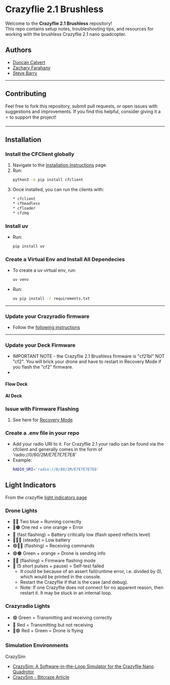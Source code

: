 # Crazyflie 2.1 Brushless

Welcome to the **Crazyflie 2.1 Brushless** repository!  
This repo contains setup notes, troubleshooting tips, and resources for working with the brushless Crazyflie 2.1 nano quadcopter.  


## Authors
* [Duncan Calvert](https://github.com/duncancalvert)
* [Zachary Farahany](https://github.com/zachfara)
* [Steve Barry](https://github.com/steviebuchicago)

---


## Contributing
Feel free to fork this repository, submit pull requests, or open issues with suggestions and improvements. If you find this helpful, consider giving it a ⭐ to support the project!

---

## Installation

### Install the CFClient globally
1. Navigate to the [Installation Instructions](https://www.bitcraze.io/documentation/repository/crazyflie-clients-python/master/installation/install/) page.  
2. Run:
   ```bash
   python3 -m pip install cfclient
3. Once installed, you can run the clients with:
   ```bash
   * cfclient
   * cfheadless
   * cfloader
   * cfzmq

### Install uv
* Run:
   ```bash
   pip install uv

### Create a Virtual Env and Install All Dependecies
* To create a uv virtual env, run: 
   ```bash
   uv venv

* Run:
   ```bash
   uv pip install -r requirements.txt

---

### Update your Crazyradio firmware
* Follow the [following instructions](https://www.bitcraze.io/documentation/tutorials/getting-started-with-crazyradio-2-0/)

---

### Update your Deck Firmware
* IMPORTANT NOTE - the Crazyflie 2.1 Brushless firmware is "cf21bl" NOT "cf2". You will brick your drone and have to restart in Recovery Mode if you flash the "cf2" firmware.
* 
#### Flow Deck

#### AI Deck

#### 

### Issue with Firmware Flashing
1. See here for [Recovery Mode](https://www.bitcraze.io/documentation/repository/crazyflie-clients-python/master/userguides/recovery-mode/)


### Create a .env file in your repo
* Add your radio URI to it. For Crazyflie 2.1 your radio can be found via the cfclient and generally comes in the form of 'radio://0/80/2M/E7E7E7E7E8'
* Example:
   ```bash
   RADIO_URI='radio://0/80/2M/E7E7E7E7E8'


## Light Indicators
From the crazyflie [light indicators page](https://crazyflie-docs.readthedocs.io/en/latest/getting_started/light_indicators.html)

### Drone Lights
* 🔵🔵 Two blue = Running correctly
* 🔴🟠 One red + one orange = Error
* 🔴 (fast flashing) = Battery critically low (flash speed reflects level)
* 🔴🔵🔵 (steady) = Low battery
* 🟢🔵🔵 (flashing) = Receiving commands
* 🟢🟠 Green + orange = Drone is sending info
* 🔵🔵 (flashing) = Firmware flashing mode
* 🔴 (5 short pulses + pause) = Self-test failed
   * It could be because of an assert fail(runtime error, i.e. divided by 0), which would be printed in the console. 
   * Restart the Crazyflie if that is the case (and debug).
   * Note: If one Crazyflie does not connect for no apparent reason, then restart it. It may be stuck in an internal loop.

### Crazyradio Lights
* 🟢 Green = Transmitting and receiving correctly
* 🔴 Red = Transmitting but not receiving
* 🔴🟢 Red + Green = Drone is flying


### Simulation Environments
CrazySim
* [CrazySim: A Software-in-the-Loop Simulator for the Crazyflie Nano Quadrotor](https://github.com/gtfactslab/CrazySim)
* [CrazySim - Bitcraze Article](https://www.bitcraze.io/2024/04/crazysim-a-software-in-the-loop-simulator-for-the-crazyflie/)
